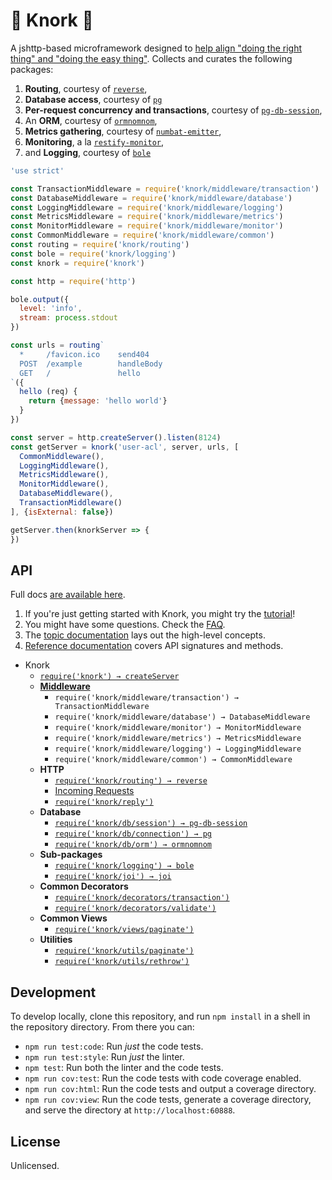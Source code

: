 # :fork_and_knife: Knork :fork_and_knife:

A jshttp-based microframework designed to [help align "doing the right thing" and
"doing the easy thing"][topic-ethos]. Collects and curates the following packages:

1. **Routing**, courtesy of [`reverse`][reverse],
2. **Database access**, courtesy of [`pg`][pg]
3. **Per-request concurrency and transactions**, courtesy of
   [`pg-db-session`][pg-db-session],
4. An **ORM**, courtesy of [`ormnomnom`][ormnomnom],
5. **Metrics gathering**, courtesy of [`numbat-emitter`][numbat-emitter],
6. **Monitoring**, a la [`restify-monitor`][restify-monitor],
7. and **Logging**, courtesy of [`bole`][bole]

```javascript
'use strict'

const TransactionMiddleware = require('knork/middleware/transaction')
const DatabaseMiddleware = require('knork/middleware/database')
const LoggingMiddleware = require('knork/middleware/logging')
const MetricsMiddleware = require('knork/middleware/metrics')
const MonitorMiddleware = require('knork/middleware/monitor')
const CommonMiddleware = require('knork/middleware/common')
const routing = require('knork/routing')
const bole = require('knork/logging')
const knork = require('knork')

const http = require('http')

bole.output({
  level: 'info',
  stream: process.stdout
})

const urls = routing`
  *     /favicon.ico    send404
  POST  /example        handleBody
  GET   /               hello
`({
  hello (req) {
    return {message: 'hello world'}
  }
})

const server = http.createServer().listen(8124)
const getServer = knork('user-acl', server, urls, [
  CommonMiddleware(),
  LoggingMiddleware(),
  MetricsMiddleware(),
  MonitorMiddleware(),
  DatabaseMiddleware(),
  TransactionMiddleware()
], {isExternal: false})

getServer.then(knorkServer => {
})
```

## API

Full docs [are available here][docs]. 

1. If you're just getting started with Knork, you might try the
   [tutorial][getting-started]!
2. You might have some questions. Check the [FAQ][faq].
3. The [topic documentation][topics] lays out the high-level concepts.
4. [Reference documentation][reference] covers API signatures and methods.

* Knork
  * [`require('knork') → createServer`][ref-server]
  * **[Middleware][topic-request-lifecycle]**
    * `require('knork/middleware/transaction') → TransactionMiddleware`
    * `require('knork/middleware/database') → DatabaseMiddleware`
    * `require('knork/middleware/monitor') → MonitorMiddleware`
    * `require('knork/middleware/metrics') → MetricsMiddleware`
    * `require('knork/middleware/logging') → LoggingMiddleware`
    * `require('knork/middleware/common') → CommonMiddleware`
  * **HTTP**
    * [`require('knork/routing') → reverse`][reverse]
    * [Incoming Requests][ref-request]
    * [`require('knork/reply')`][ref-reply]
  * **Database**
    * [`require('knork/db/session') → pg-db-session`][pg-db-session]
    * [`require('knork/db/connection') → pg`][pg]
    * [`require('knork/db/orm') → ormnomnom`][ormnomnom]
  * **Sub-packages**
    * [`require('knork/logging') → bole`][bole]
    * [`require('knork/joi') → joi`][joi]
  * **Common Decorators**
    * [`require('knork/decorators/transaction')`][ref-transaction]
    * [`require('knork/decorators/validate')`][ref-validate]
  * **Common Views**
    * [`require('knork/views/paginate')`][ref-view-paginate]
  * **Utilities**
    * [`require('knork/utils/paginate')`][ref-paginate]
    * [`require('knork/utils/rethrow')`][ref-rethrow]

## Development

To develop locally, clone this repository, and run `npm install` in a shell
in the repository directory. From there you can:

* `npm run test:code`: Run *just* the code tests.
* `npm run test:style`: Run *just* the linter.
* `npm test`: Run both the linter and the code tests.
* `npm run cov:test`: Run the code tests with code coverage enabled.
* `npm run cov:html`: Run the code tests and output a coverage directory.
* `npm run cov:view`: Run the code tests, generate a coverage directory, and serve the directory at `http://localhost:60888`.

## License

Unlicensed.


[bole]: http://github.com/rvagg/bole
[docs]: ./docs
[getting-started]: ./docs/getting-started.md
[faq]: ./docs/faq.md
[topics]: ./docs/topics
[reference]: ./docs/reference
[joi]: https://github.com/hapijs/joi
[numbat-emitter]: https://github.com/ceejbot/numbat-emitter
[ormnomnom]: https://github.com/chrisdickinson/ormnomnom
[pg-db-session]: https://github.com/npm/pg-db-session
[pg]: https://github.com/brianc/node-postgres
[ref-paginate]: ./docs/reference/utils-paginate.md
[ref-reply]: ./docs/reference/reply.md
[ref-request]: ./docs/reference/request.md
[ref-rethrow]: ./docs/reference/utils-rethrow.md
[ref-server]: ./docs/reference/server.md
[ref-transaction]: ./docs/reference/decorator-transaction.md
[ref-validate]: ./docs/reference/decorator-validate.md
[ref-view-paginate]: ./docs/reference/view-paginate.md
[restify-monitor]: https://github.com/npm/restify-monitor
[reverse]: https://github.com/chrisdickinson/reverse
[topic-ethos]: ./docs/topics/ethos.md
[topic-request-lifecycle]: ./docs/topics/request-lifecycle.md
